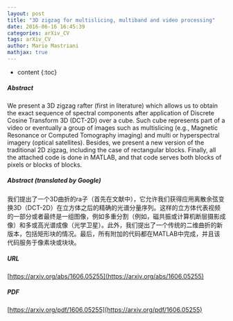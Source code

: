 ```yaml
---
layout: post
title: "3D zigzag for multislicing, multiband and video processing"
date: 2016-06-16 16:45:39
categories: arXiv_CV
tags: arXiv_CV
author: Mario Mastriani
mathjax: true
---
```


* content
{:toc}

##### Abstract
We present a 3D zigzag rafter (first in literature) which allows us to obtain the exact sequence of spectral components after application of Discrete Cosine Transform 3D (DCT-2D) over a cube. Such cube represents part of a video or eventually a group of images such as multislicing (e.g., Magnetic Resonance or Computed Tomography imaging) and multi or hyperspectral imagery (optical satellites). Besides, we present a new version of the traditional 2D zigzag, including the case of rectangular blocks. Finally, all the attached code is done in MATLAB, and that code serves both blocks of pixels or blocks of blocks.

##### Abstract (translated by Google)
我们提出了一个3D曲折的ra子（首先在文献中），它允许我们获得应用离散余弦变换3D（DCT-2D）在立方体之后的精确的光谱分量序列。这样的立方体代表视频的一部分或者最终是一组图像，例如多重分割（例如，磁共振或计算机断层摄影成像）和多或高光谱成像（光学卫星）。此外，我们提出了一个传统的二维曲折的新版本，包括矩形块的情况。最后，所有附加的代码都在MATLAB中完成，并且该代码服务于像素块或块块。

##### URL
[https://arxiv.org/abs/1606.05255](https://arxiv.org/abs/1606.05255)

##### PDF
[https://arxiv.org/pdf/1606.05255](https://arxiv.org/pdf/1606.05255)

